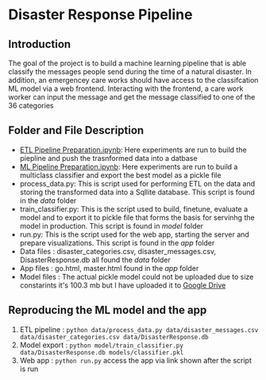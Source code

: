 # Disaster Response Pipeline 

## Introduction 
The goal of the project is to build a machine learning pipeline that is able classify the messages people send during the time of a natural disaster. In addition, an emergencey care works should have access to the classifcation ML model via a web frontend. Interacting with the frontend, a care work worker can input the message and get the message classified to one of the 36 categories 

## Folder and File Description 
* [ETL Pipeline Preparation.ipynb](https://github.com/TensorAdy/udacity_dsnd/blob/master/Project%202%20-%20Disaster%20Response%20Pipeline/ETL%20Pipeline%20Preparation.ipynb): Here experiments are run to build the piepline and push the trasnformed data into a datbase 
* [ML Pipeline Preparation.ipynb](https://github.com/TensorAdy/udacity_dsnd/blob/master/Project%202%20-%20Disaster%20Response%20Pipeline/ML%20Pipeline%20Preparation.ipynb): Here experiments are run to build a multiclass classifier and export the best model as a pickle file 
* process_data.py: This is script used for performing ETL on the data and storing the transformed data into a Sqllite database. This script is found in the *data* folder
* train_classifier.py: This is the script used to build, finetune, evaluate a model and to export it to pickle file that forms the basis for servinhg the model in production. This script is found in *model* folder  
* run.py: This is the script used for the web app, starting the server and prepare visualizations. This script is found in the *app* folder
* Data files : disaster_categories.csv, disaster_messages.csv, DisasterResponse.db all found the *data* folder
* App files : go.html, master.html found in the *app* folder
* Model files : The actual pickle model could not be uploaded due to size constarints it's 100.3 mb but I have uploaded it to [Google Drive](https://drive.google.com/file/d/1YbsN7-XnlnaUClGkhrjCkUzM0WWQt_bx/view?usp=sharing)

## Reproducing the ML model and the app
1. ETL pipeline : `python data/process_data.py data/disaster_messages.csv data/disaster_categories.csv data/DisasterResponse.db`
2. Model export  : `python model/train_classifier.py data/DisasterResponse.db models/classifier.pkl`
3. Web app : `python run.py` access the app via link shown after the script is run




